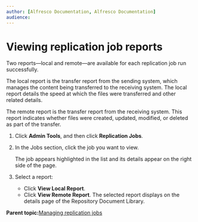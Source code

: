 ```yaml
---
author: [Alfresco Documentation, Alfresco Documentation]
audience: 
---
```


# Viewing replication job reports

Two reports—local and remote—are available for each replication job run successfully.

The local report is the transfer report from the sending system, which manages the content being transferred to the receiving system. The local report details the speed at which the files were transferred and other related details.

The remote report is the transfer report from the receiving system. This report indicates whether files were created, updated, modified, or deleted as part of the transfer.

1.  Click **Admin Tools**, and then click **Replication Jobs**.

2.  In the Jobs section, click the job you want to view.

    The job appears highlighted in the list and its details appear on the right side of the page.

3.  Select a report:

    -   Click **View Local Report**.
    -   Click **View Remote Report**.
    The selected report displays on the details page of the Repository Document Library.


**Parent topic:**[Managing replication jobs](../concepts/admintools-replication-intro.md)

